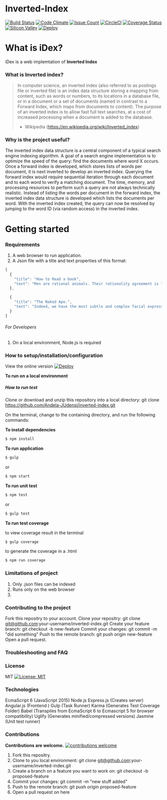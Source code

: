 # Inverted-Index
[![Build Status](https://travis-ci.org/Andela-JUdensi/Inverted-Index.svg?branch=master)](https://travis-ci.org/Andela-JUdensi/Inverted-Index) [![Code Climate](https://codeclimate.com/repos/58dd38bc2dc3a00266001047/badges/c4aea5cbcf4f3278258b/gpa.svg)](https://codeclimate.com/repos/58dd38bc2dc3a00266001047/feed) [![Issue Count](https://codeclimate.com/repos/58dd38bc2dc3a00266001047/badges/c4aea5cbcf4f3278258b/issue_count.svg)](https://codeclimate.com/repos/58dd38bc2dc3a00266001047/feed) [![CircleCI](https://circleci.com/gh/Andela-JUdensi/inverted-index/tree/master.svg?style=svg)](https://circleci.com/gh/Andela-JUdensi/inverted-index/tree/master) [![Coverage Status](https://coveralls.io/repos/github/Andela-JUdensi/Inverted-Index/badge.svg?branch=review)](https://coveralls.io/github/Andela-JUdensi/Inverted-Index?branch=review) [![Silicon Valley](https://img.shields.io/badge/SiliconValley-100-blue.svg)](https://img.shields.io/badge/SiliconValley-100-blue.svg) [![Deploy](https://www.herokucdn.com/deploy/button.svg)](http://idexii-staging.herokuapp.com/)

# What is iDex?
iDex is a web implemtation of **Inverted Index**
### What is Inverted index?
> In computer science, an inverted index (also referred to as postings file or inverted file) is an index data structure storing a mapping from content, such as words or numbers, to its locations in a database file, or in a document or a set of documents (named in contrast to a Forward Index, which maps from documents to content). The purpose of an inverted index is to allow fast full text searches, at a cost of increased processing when a document is added to the database.
> - Wikipedia (https://en.wikipedia.org/wiki/Inverted_index)

### Why is the project useful?
The inverted index data structure is a central component of a typical search engine indexing algorithm. A goal of a search engine implementation is to optimize the speed of the query: find the documents where word X occurs. Once a forward index is developed, which stores lists of words per document, it is next inverted to develop an inverted index. Querying the forward index would require sequential iteration through each document and to each word to verify a matching document. The time, memory, and processing resources to perform such a query are not always technically realistic. Instead of listing the words per document in the forward index, the inverted index data structure is developed which lists the documents per word.
With the inverted index created, the query can now be resolved by jumping to the word ID (via random access) in the inverted index.

# Getting started

### Requirements
1. A web browser to run application.
2. A Json file with a title and text properties of this format:

```javascript
[
  {
    "title": "How to Read a book",
    "text": "Men are rational animals. Their rationality agreement is the source of their power to agree. "
  },

  {
    "title": "The Naked Ape.",
    "text": "Indeed, we have the most subtle and complex facial expression system of all living animals."
  }
]
```

###### For Developers
1. On a local environment, Node.js is required

### How to setup/installation/configuration
View the online version [![Deploy](https://www.herokucdn.com/deploy/button.svg)](http://idexii-staging.herokuapp.com/)

**To run on a local environment**
##### How to run test

Clone or download and unzip this repository into a local directory: git clone https://github.com/Andela-JUdensi/inverted-index.git

On the terminal, change to the containing directory, and run the following commands:

**To install dependencies**
```javascript
$ npm install
```
**To run application**
```javascript
$ gulp
```
or
```javascript
$ npm start
```
**To run unit test**
```javascript
$ npm test
```
or
```javascript
$ gulp test
```
**To run test coverage**

to view coverage result in the terminal
```javascript
$ gulp coverage
```

to generate the coverage in a .html 
```javascript
$ npm run coverage
```

### Limitations of project
1. Only .json files can be indexed
2. Runs only on the web browser
3. 

### Contributing to the project
Fork this repositry to your account.
Clone your repositry: git clone git@github.com:your-username/inverted-index.git
Create your feature branch: git checkout -b new-feature
Commit your changes: git commit -m "did something"
Push to the remote branch: git push origin new-feature
Open a pull request.

### Troubleshooting and FAQ

### License
MIT [![License: MIT](https://img.shields.io/badge/License-MIT-yellow.svg)](https://github.com/Andela-JUdensi/inverted-index)

### Technologies
EcmaScript 6 (JavaScript 2015)
Node.js
Express.js (Creates server)
Angular.js (Frontend )
Gulp (Task Runner)
Karma (Generates Test Coverage Folder)
Babel (Transpiles from EcmaScript 6 to Ecmascript 5 for browser compatibility)
Uglify (Generates minified/compressed versions)
Jasmine (Unit test runner)

### Contributions
**Contributions are welcome.** [![contributions welcome](https://img.shields.io/badge/contributions-welcome-brightgreen.svg?style=flat)](https://github.com/Andela-JUdensi/inverted-index/issues)
1. Fork this repositry.
2. Clone to you local environment: git clone git@github.com:your-username/inverted-index.git
3. Create a branch on a feature you want to work on: git checkout -b proposed-feature
4. Commit your changes: git commit -m "new stuff added"
5. Push to the remote branch: git push origin proposed-feature
6. Open a pull request on here
